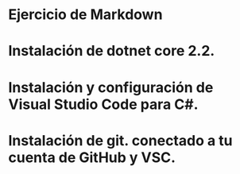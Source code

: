 
# Ejercicio de Markdown

# Instalación de dotnet core 2.2.


# Instalación y configuración de Visual Studio Code para C#.


# Instalación de git. conectado a tu cuenta de GitHub y VSC.